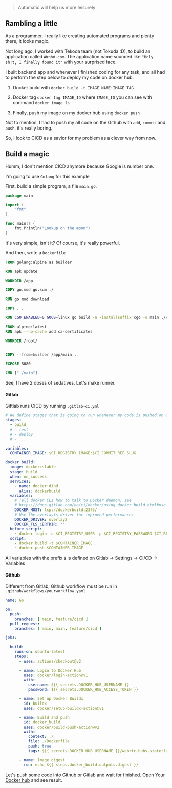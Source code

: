 [title]: <> (Deploy code using CICD)

[description]: <> (Setting up a sample CICD project to clearify concepts of stuff)

[date]: <> (2021-04-08)

[tags]: <> (deloyment,cicd)

> Automatic will help us more leisurely

## Rambling a little

As a programmer, I really like creating automated programs and plenty there, it looks magic.

Not long ago, I worked with Tekoda team (not Tokuda :D), to build an application called ``Àừnhỏ.com``. The application
name sounded like ``"Holy sh!t, I finally found it"`` with your surprised face.

I built backend app and whenever I finished coding for any task, and all had to perform the step below to deploy my code
on docker hub.

1. Docker build with ``docker build -t IMAGE_NAME:IMAGE_TAG .``

2. Docker tag ``docker tag IMAGE_ID`` where ``IMAGE_ID`` you can see with command ``docker image ls``

3. Finally, push my image on my docker hub using ``docker push``

Not to mention, I had to push my all code on the Github with ``add``, ``commit`` and ``push``, it's really boring.

So, I look to CICD as a savior for my problem as a clever way from now.

## Build a magic

Humm, I don't mention CICD anymore because Google is number one.

I'm going to use ``Golang`` for this example

First, build a simple program, a file ``main.go``.

```go
package main

import (
	"fmt"
)

func main() {
	fmt.Println("Lookup on the moon")
}
```

It's very simple, isn't it? Of course, it's really powerful.

And then, write a ``Dockerfile``

```dockerfile
FROM golang:alpine as builder

RUN apk update

WORKDIR /app

COPY go.mod go.sum ./

RUN go mod download

COPY . .

RUN CGO_ENABLED=0 GOOS=linux go build -a -installsuffix cgo -o main ./cmd/

FROM alpine:latest
RUN apk --no-cache add ca-certificates

WORKDIR /root/


COPY --from=builder /app/main .

EXPOSE 8080

CMD ["./main"]
```

See, I have 2 doses of sedatives. Let's make runner.

#### Gitlab

Gittlab runs CICD by running ``.gitlab-ci.yml``

```yaml
# We define stages that is going to run whenever my code is pushed on Gitlab
stages:
  - build
  # - test
  # - deploy
  # - ...

variables:
  CONTAINER_IMAGE: $CI_REGISTRY_IMAGE:$CI_COMMIT_REF_SLUG

docker build:
  image: docker:stable
  stage: build
  when: on_success
  services:
    - name: docker:dind
      alias: dockerbuild
  variables:
    # Tell docker CLI how to talk to Docker daemon; see
    # https://docs.gitlab.com/ee/ci/docker/using_docker_build.html#use-docker-in-docker-executor
    DOCKER_HOST: tcp://dockerbuild:2375/
    # Use the overlayfs driver for improved performance:
    DOCKER_DRIVER: overlay2
    DOCKER_TLS_CERTDIR: ""
  before_script:
    - docker login -u $CI_REGISTRY_USER -p $CI_REGISTRY_PASSWORD $CI_REGISTRY
  script:
    - docker build -t $CONTAINER_IMAGE .
    - docker push $CONTAINER_IMAGE
```

All variables with the prefix ``$`` is defined on Gitlab -> Settings -> CI/CD -> Variables

#### Github

Different from Gitlab, Github workflow must be run in ``.github/workflows/yourworkflow.yaml``

```yaml
name: Go

on:
  push:
    branches: [ main, feature/cicd ]
  pull_request:
    branches: [ main, main, feature/cicd ]

jobs:

  build:
    runs-on: ubuntu-latest
    steps:
      - uses: actions/checkout@v2

      - name: Login to Docker Hub
        uses: docker/login-action@v1
        with:
          username: ${{ secrets.DOCKER_HUB_USERNAME }}
          password: ${{ secrets.DOCKER_HUB_ACCESS_TOKEN }}

      - name: Set up Docker Buildx
        id: buildx
        uses: docker/setup-buildx-action@v1

      - name: Build and push
        id: docker_build
        uses: docker/build-push-action@v2
        with:
          context: ./
          file: ./Dockerfile
          push: true
          tags: ${{ secrets.DOCKER_HUB_USERNAME }}/webrtc-hubs-state:latest

      - name: Image digest
        run: echo ${{ steps.docker_build.outputs.digest }}
```

Let's push some code into Github or Gitlab and wait for finished. Open Your [Docker hub](https://hub.docker.com/) and
see result.
